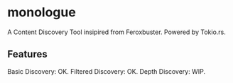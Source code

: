 # monologue
A Content Discovery Tool insipired from Feroxbuster.
Powered by Tokio.rs.

## Features
Basic Discovery: OK.
Filtered Discovery: OK.
Depth Discovery: WIP.
